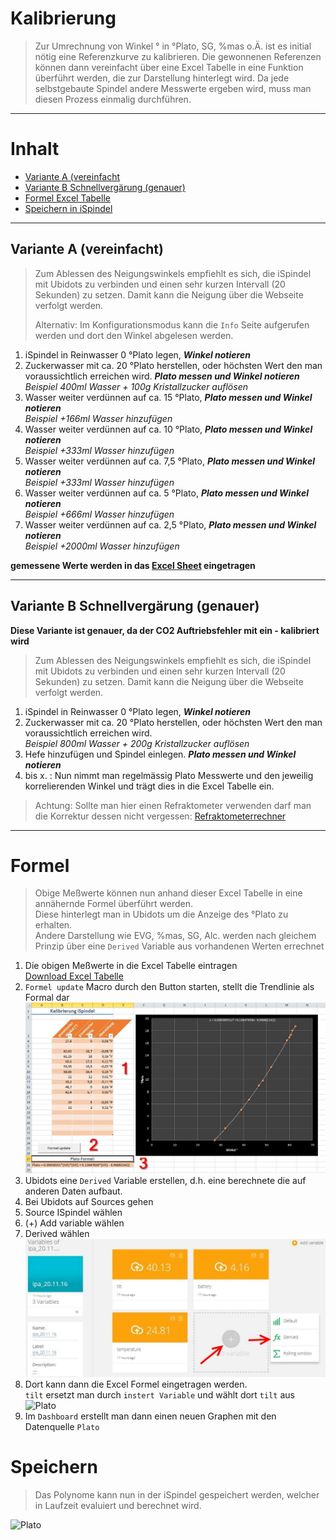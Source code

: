 # Kalibrierung

>Zur Umrechnung von Winkel ° in °Plato, SG, %mas o.Ä. ist es initial nötig eine Referenzkurve zu kalibrieren. Die gewonnenen Referenzen können dann vereinfacht über eine Excel Tabelle in eine Funktion überführt werden, die zur Darstellung hinterlegt wird. Da jede selbstgebaute Spindel andere Messwerte ergeben wird, muss man diesen Prozess einmalig durchführen.

***

# Inhalt

- [Variante A (vereinfacht](#variante-a-(vereinfacht))
- [Variante B Schnellvergärung (genauer)](#variante-b-schnellvergärung-(genauer))
- [Formel Excel Tabelle](#formel)
- [Speichern in iSpindel](#speichern)

***

## Variante A (vereinfacht)

> Zum Ablessen des Neigungswinkels empfiehlt es sich, die iSpindel mit Ubidots zu verbinden und einen sehr kurzen Intervall (20 Sekunden) zu setzen. Damit kann die Neigung über die Webseite verfolgt werden.  
>  
>  Alternativ: Im Konfigurationsmodus kann die ```Info``` Seite aufgerufen werden und dort den Winkel abgelesen werden.

1. iSpindel in Reinwasser 0 °Plato legen, ***Winkel notieren***
1. Zuckerwasser mit ca. 20 °Plato herstellen, oder höchsten Wert den man voraussichtlich erreichen wird. ***Plato messen und Winkel notieren***  
*Beispiel 400ml Wasser + 100g Kristallzucker auflösen*
1. Wasser weiter verdünnen auf ca. 15 °Plato, ***Plato messen und Winkel notieren***   
*Beispiel +166ml Wasser hinzufügen*
1. Wasser weiter verdünnen auf ca. 10 °Plato, ***Plato messen und Winkel notieren***   
*Beispiel +333ml Wasser hinzufügen*
1. Wasser weiter verdünnen auf ca. 7,5 °Plato, ***Plato messen und Winkel notieren***   
*Beispiel +333ml Wasser hinzufügen*
1. Wasser weiter verdünnen auf ca. 5 °Plato, ***Plato messen und Winkel notieren***   
*Beispiel +666ml Wasser hinzufügen*
1. Wasser weiter verdünnen auf ca. 2,5 °Plato, ***Plato messen und Winkel notieren***   
*Beispiel +2000ml Wasser hinzufügen*

**gemessene Werte werden in das [Excel Sheet](#formel) eingetragen** 

***

## Variante B Schnellvergärung (genauer)

**Diese Variante ist genauer, da der CO2 Auftriebsfehler mit ein - kalibriert wird**

> Zum Ablessen des Neigungswinkels empfiehlt es sich, die iSpindel mit Ubidots zu verbinden und einen sehr kurzen Intervall (20 Sekunden) zu setzen. Damit kann die Neigung über die Webseite verfolgt werden.  

1. iSpindel in Reinwasser 0 °Plato legen, ***Winkel notieren***
1. Zuckerwasser mit ca. 20 °Plato herstellen, oder höchsten Wert den man voraussichtlich erreichen wird.  
*Beispiel 800ml Wasser + 200g Kristallzucker auflösen*
1. Hefe hinzufügen und Spindel einlegen. ***Plato messen und Winkel notieren*** 
1. bis x. :  Nun nimmt man regelmässig Plato Messwerte und den jeweilig korrelierenden Winkel und trägt dies in die Excel Tabelle ein. 
> Achtung: Sollte man hier einen Refraktometer verwenden darf man die Korrektur dessen nicht vergessen: [Refraktometerrechner](http://www.maischemalzundmehr.de/index.php?inhaltmitte=toolsrefraktorechner)

***

# Formel

> Obige Meßwerte können nun anhand dieser Excel Tabelle in eine annähernde Formel überführt werden.  
Diese hinterlegt man in Ubidots um die Anzeige des °Plato zu erhalten.  
> Andere Darstellung wie EVG, %mas, SG, Alc. werden nach gleichem Prinzip über eine ```Derived``` Variable aus vorhandenen Werten errechnet

1. Die obigen Meßwerte in die Excel Tabelle eintragen  
  [Download Excel Tabelle](Kalibrierung.xlsm)
1. ```Formel update``` Macro durch den Button starten, stellt die Trendlinie als Formal dar  
![Formel update](/pics/Excelcalc.jpg)
1. Ubidots eine ```Derived``` Variable erstellen, d.h. eine berechnete die auf anderen Daten aufbaut.  
1. Bei Ubidots auf Sources gehen
1. Source ISpindel wählen
1. (+) Add variable wählen
1. Derived wählen ![](/pics/Ubiderived.jpg)
1. Dort kann dann die Excel Formel eingetragen werden.  
```tilt``` ersetzt man durch ```instert Variable``` und wählt dort ```tilt``` aus 
![Plato](/pics/Ubiplato.jpg)
1. Im ```Dashboard``` erstellt man dann einen neuen Graphen mit den Datenquelle ```Plato```

# Speichern

> Das Polynome kann nun in der iSpindel gespeichert werden, welcher in Laufzeit evaluiert und berechnet wird.

![Plato](/pics/configuration.png)